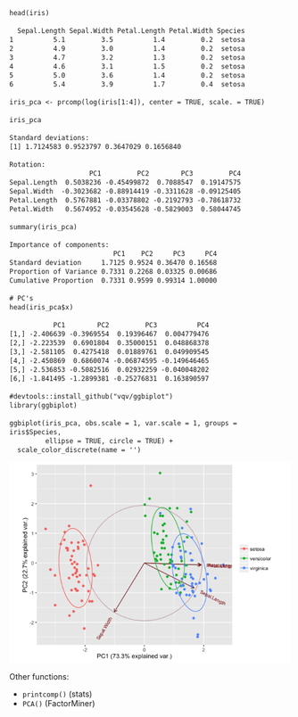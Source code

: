     head(iris)

      Sepal.Length Sepal.Width Petal.Length Petal.Width Species
    1          5.1         3.5          1.4         0.2  setosa
    2          4.9         3.0          1.4         0.2  setosa
    3          4.7         3.2          1.3         0.2  setosa
    4          4.6         3.1          1.5         0.2  setosa
    5          5.0         3.6          1.4         0.2  setosa
    6          5.4         3.9          1.7         0.4  setosa

    iris_pca <- prcomp(log(iris[1:4]), center = TRUE, scale. = TRUE) 

    iris_pca

    Standard deviations:
    [1] 1.7124583 0.9523797 0.3647029 0.1656840

    Rotation:
                        PC1         PC2        PC3         PC4
    Sepal.Length  0.5038236 -0.45499872  0.7088547  0.19147575
    Sepal.Width  -0.3023682 -0.88914419 -0.3311628 -0.09125405
    Petal.Length  0.5767881 -0.03378802 -0.2192793 -0.78618732
    Petal.Width   0.5674952 -0.03545628 -0.5829003  0.58044745

    summary(iris_pca)

    Importance of components:
                              PC1    PC2     PC3     PC4
    Standard deviation     1.7125 0.9524 0.36470 0.16568
    Proportion of Variance 0.7331 0.2268 0.03325 0.00686
    Cumulative Proportion  0.7331 0.9599 0.99314 1.00000

    # PC's 
    head(iris_pca$x)

               PC1        PC2         PC3          PC4
    [1,] -2.406639 -0.3969554  0.19396467  0.004779476
    [2,] -2.223539  0.6901804  0.35000151  0.048868378
    [3,] -2.581105  0.4275418  0.01889761  0.049909545
    [4,] -2.450869  0.6860074 -0.06874595 -0.149646465
    [5,] -2.536853 -0.5082516  0.02932259 -0.040048202
    [6,] -1.841495 -1.2899381 -0.25276831  0.163890597

    #devtools::install_github("vqv/ggbiplot")
    library(ggbiplot)

    ggbiplot(iris_pca, obs.scale = 1, var.scale = 1, groups = iris$Species, 
             ellipse = TRUE, circle = TRUE) + 
      scale_color_discrete(name = '')

![](pca_in_r_files/figure-markdown_strict/unnamed-chunk-1-1.png)

Other functions:

-   `printcomp()` (stats)
-   `PCA()` (FactorMiner)
